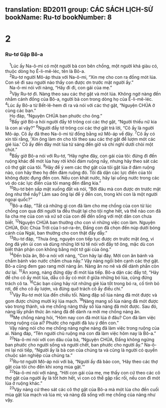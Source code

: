 translation: BD2011
group: CÁC SÁCH LỊCH-SỬ
bookName: Ru-tơ 
bookNumber: 8
-------

<div class="title"><h1>2</h1><h3>Ru-tơ Gặp Bô-a</h3></div>
<span class="verse ru_2_1"> <sup>1</sup>Lúc ấy Na-ô-mi có một người bà con bên chồng, một người khá giàu có, thuộc dòng họ Ê-li-mê-léc, tên là Bô-a.<br/></span>
<span class="verse ru_2_2"> <sup>2</sup>Ru-tơ người Mô-áp thưa với Na-ô-mi, “Xin mẹ cho con ra đồng mót lúa. Con sẽ đi sau người nào thấy con được ơn trước mặt người ấy.”<br/> Na-ô-mi nói với nàng, “Hãy đi đi, con gái của mẹ.”<br/></span>
<span class="verse ru_2_3"> <sup>3</sup>Vậy Ru-tơ đi. Nàng theo sau các thợ gặt và mót lúa. Không ngờ nàng đến nhằm cánh đồng của Bô-a, người bà con trong dòng họ của Ê-li-mê-léc. </span>
<span class="verse ru_2_4"><sup>4</sup>Lúc ấy Bô-a từ Bết-lê-hem đi ra và nói với các thợ gặt, “Nguyện CHÚA ở cùng các bạn.”<br/> Họ đáp, “Nguyện CHÚA ban phước cho ông.”<br/></span>
<span class="verse ru_2_5"> <sup>5</sup>Bấy giờ Bô-a hỏi người đầy tớ trông coi các thợ gặt, “Người thiếu nữ kia là con ai vậy?” </span>
<span class="verse ru_2_6"><sup>6</sup>Người đầy tớ trông coi các thợ gặt trả lời, “Cô ấy là người Mô-áp. Cô ấy đã theo Na-ô-mi từ đồng bằng xứ Mô-áp về đây. </span>
<span class="verse ru_2_7"><sup>7</sup>Cô ấy có xin tôi rằng, ‘Xin ông làm ơn cho tôi theo sau các thợ gặt để lượm mót các gié lúa.’ Cô ấy đến đây mót lúa từ sáng đến giờ và chỉ nghỉ dưới chòi một chút.”<br/></span>
<span class="verse ru_2_8"> <sup>8</sup>Bấy giờ Bô-a nói với Ru-tơ, “Hãy nghe đây, con gái của tôi: đừng đi đến ruộng khác để mót lúa hay rời khỏi đám ruộng nầy, nhưng hãy theo sát các cô thợ gặt của tôi. </span>
<span class="verse ru_2_9"><sup>9</sup>Hãy để ý xem các thợ gặt của tôi gặt lúa ở đám ruộng nào, con hãy theo họ đến đám ruộng đó. Tôi đã dặn các lực điền của tôi không được đụng đến con. Nếu con khát nước, hãy lại uống nước trong các vò do các lực điền của tôi mang đến đằng kia.”<br/></span>
<span class="verse ru_2_10"> <sup>10</sup>Ru-tơ bèn sấp mặt xuống đất và nói, “Bởi đâu mà con được ơn trước mặt ông như thế nầy? Làm sao ông lại để ý đến con, trong khi con là một người ngoại quốc?”<br/></span>
<span class="verse ru_2_11"> <sup>11</sup>Bô-a đáp, “Tất cả những gì con đã làm cho mẹ chồng của con từ lúc chồng con qua đời người ta đều thuật lại cho tôi nghe hết, và thể nào con đã lìa cha mẹ của con và xứ sở của con để đến sống với một dân con chưa biết. </span>
<span class="verse ru_2_12"><sup>12</sup>Nguyện CHÚA ban thưởng cho con vì những việc con làm. Nguyện CHÚA, Ðức Chúa Trời của I-sơ-ra-ên, Ðấng con đã chọn đến núp dưới bóng cánh của Ngài, ban thưởng cho con thật đầy dẫy.”<br/></span>
<span class="verse ru_2_13"> <sup>13</sup>Ru-tơ đáp, “Thưa ông, nguyện con tiếp tục được ơn trước mặt ông, vì ông đã yên ủi con và dùng những lời tử tế nói với đầy tớ ông, mặc dù con biết thân phận con không bằng một tớ gái của ông.”<br/></span>
<span class="verse ru_2_14"> <sup>14</sup>Ðến bữa ăn, Bô-a nói với nàng, “Con hãy lại đây. Mời con ăn bánh và chấm bánh vào nước chấm chua nầy.” Vậy nàng ngồi bên cạnh các thợ gặt. Bô-a cũng đem gạo rang mời nàng ăn. Nàng ăn no nê và để dành phần còn dư lại. </span>
<span class="verse ru_2_15"><sup>15</sup>Ăn xong, nàng đứng dậy đi mót lúa tiếp. Bô-a dặn các đầy tớ, “Hãy để cho cô ấy mót lúa, dẫu cô ấy có mót ở giữa những bó lúa, cũng đừng trách cô ta. </span>
<span class="verse ru_2_16"><sup>16</sup>Các bạn cũng hãy rút những gié lúa tốt trong bó ra, cố tình bỏ rơi, để cho cô ấy lượm, và đừng quở trách cô ấy điều chi.”<br/></span>
<span class="verse ru_2_17"> <sup>17</sup>Vậy Ru-tơ mót lúa đến chiều tối. Nàng đập số lúa nàng đã mót được và gom được chừng mười ký lúa mạch. </span>
<span class="verse ru_2_18"><sup>18</sup>Nàng mang số lúa nàng đã mót được vào trong thành, và mẹ chồng nàng thấy số lúa nàng đã mót được. Sau đó, nàng lấy phần thức ăn nàng đã để dành ra mời mẹ chồng nàng ăn.<br/></span>
<span class="verse ru_2_19"> <sup>19</sup>Mẹ chồng nàng hỏi, “Hôm nay con đã mót lúa ở đâu? Con đã làm việc trong ruộng của ai? Phước cho người đã lưu ý đến con.”<br/> Vậy nàng nói cho mẹ chồng nàng nghe nàng đã làm việc trong ruộng của ai. Nàng đáp, “Tên người chủ ruộng mà con đã làm việc hôm nay là Bô-a.”<br/></span>
<span class="verse ru_2_20"> <sup>20</sup>Na-ô-mi nói với con dâu của bà, “Nguyện CHÚA, Ðấng không ngừng ban phước cho người sống và người chết, ban phước cho người ấy.” Na-ô-mi lại nói tiếp, “Người ấy là bà con của chúng ta và cũng là người có quyền chuộc sản nghiệp của chúng ta.”<br/></span>
<span class="verse ru_2_21"> <sup>21</sup>Ru-tơ người Mô-áp nói với bà, “Người ấy đã bảo con, ‘Hãy theo các thợ gặt của tôi cho đến khi xong mùa gặt.’”<br/></span>
<span class="verse ru_2_22"> <sup>22</sup>Na-ô-mi nói với nàng, “Hỡi con gái của mẹ, mẹ thấy con cứ theo các cô thợ gặt của người ấy là tốt hơn hết, vì con có thể gặp rắc rối, nếu con đi mót lúa ở ruộng khác.”<br/></span>
<span class="verse ru_2_23"> <sup>23</sup>Vậy nàng cứ theo sát các cô thợ gặt của Bô-a mà mót lúa cho đến cuối mùa gặt lúa mạch và lúa mì; và nàng đã sống với mẹ chồng của nàng như vậy.<br/></span>

